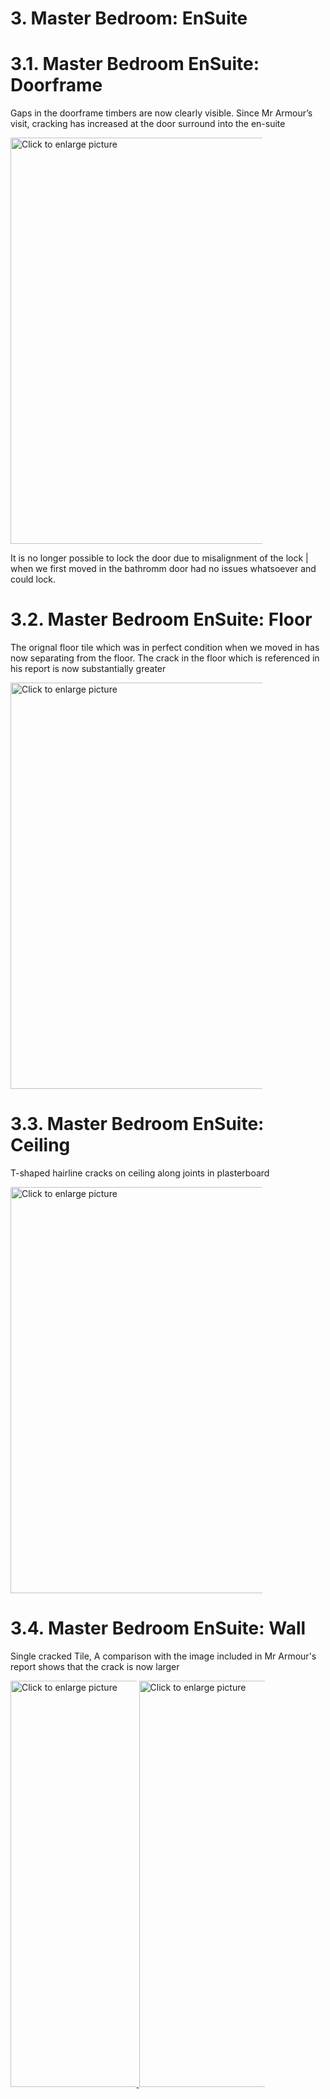 # 3. Master Bedroom: EnSuite
# 3.1. Master Bedroom EnSuite: Doorframe 
Gaps in the doorframe timbers are now clearly visible. Since Mr Armour’s visit, cracking has increased at the door surround into the en-suite

<a href="https://drive.google.com/uc?export=view&id=18lu8U_SlPDTtVvqMyhJ8BZxqcpYfqqIS">
    <img src="https://drive.google.com/uc?export=view&id=18lu8U_SlPDTtVvqMyhJ8BZxqcpYfqqIS" style="width: 650px; max-width: 80%; height: auto" title="Click to enlarge picture"/>
</a>

It is no longer possible to lock the door due to misalignment of the lock | when we first moved in the bathromm door had no issues whatsoever and could lock. 

# 3.2. Master Bedroom EnSuite: Floor
The orignal floor tile which was in perfect condition when we moved in has now separating from the floor. The crack in the floor which is referenced in his report is now substantially greater

<a href="https://drive.google.com/uc?export=view&id=149oKX32MPBZZrCO4uUkr1svEVTuYlSgB">
    <img src="https://drive.google.com/uc?export=view&id=149oKX32MPBZZrCO4uUkr1svEVTuYlSgB" style="width: 650px; max-width: 80%; height: auto" title="Click to enlarge picture"/>
</a>

# 3.3. Master Bedroom EnSuite: Ceiling
T-shaped hairline cracks on ceiling along joints in plasterboard

<a href="https://drive.google.com/uc?export=view&id=18VLpPNupsEdUXChZzz5LinSpE1bfSfBB">
    <img src="https://drive.google.com/uc?export=view&id=18VLpPNupsEdUXChZzz5LinSpE1bfSfBB" style="width: 650px; max-width: 80%; height: auto" title="Click to enlarge picture"/>
</a>

# 3.4. Master Bedroom EnSuite: Wall
Single cracked Tile, A comparison with the image included in Mr Armour's report shows that the crack is now larger

<a href="https://drive.google.com/uc?export=view&id=18m5eLJqMad7GVcXdXbUMELmbgzV2utb2">
    <img src="https://drive.google.com/uc?export=view&id=18m5eLJqMad7GVcXdXbUMELmbgzV2utb2" style="width: 650px; max-width: 40%; height: auto" title="Click to enlarge picture"/>
</a>
<a href="https://drive.google.com/uc?export=view&id=18o0vUFsGX6VKFy8vjzAKXe75A4b4TT22">
    <img src="https://drive.google.com/uc?export=view&id=18o0vUFsGX6VKFy8vjzAKXe75A4b4TT22" style="width: 650px; max-width: 40%; height: auto" title="Click to enlarge picture"/>
</a>
